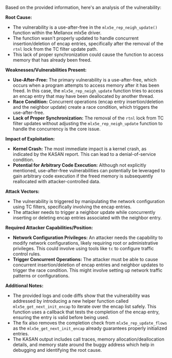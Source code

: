 Based on the provided information, here's an analysis of the vulnerability:

**Root Cause:**

- The vulnerability is a use-after-free in the `mlx5e_rep_neigh_update()` function within the Mellanox mlx5e driver.
- The function wasn't properly updated to handle concurrent insertion/deletion of encap entries, specifically after the removal of the `rtnl` lock from the TC filter update path.
- This lack of proper synchronization could cause the function to access memory that has already been freed.

**Weaknesses/Vulnerabilities Present:**

- **Use-After-Free:** The primary vulnerability is a use-after-free, which occurs when a program attempts to access memory after it has been freed. In this case, the `mlx5e_rep_neigh_update` function tries to access an encap entry that may have been deallocated by another thread.
- **Race Condition:** Concurrent operations (encap entry insertion/deletion and the neighbor update) create a race condition, which triggers the use-after-free.
- **Lack of Proper Synchronization:** The removal of the `rtnl` lock from TC filter updates without adjusting the `mlx5e_rep_neigh_update` function to handle the concurrency is the core issue.

**Impact of Exploitation:**

- **Kernel Crash:** The most immediate impact is a kernel crash, as indicated by the KASAN report. This can lead to a denial-of-service condition.
- **Potential for Arbitrary Code Execution:** Although not explicitly mentioned, use-after-free vulnerabilities can potentially be leveraged to gain arbitrary code execution if the freed memory is subsequently reallocated with attacker-controlled data.

**Attack Vectors:**

- The vulnerability is triggered by manipulating the network configuration using TC filters, specifically involving the encap entries.
- The attacker needs to trigger a neighbor update while concurrently inserting or deleting encap entries associated with the neighbor entry.

**Required Attacker Capabilities/Position:**

- **Network Configuration Privileges:** An attacker needs the capability to modify network configurations, likely requiring root or administrative privileges. This could involve using tools like `tc` to configure traffic control rules.
- **Trigger Concurrent Operations:** The attacker must be able to cause concurrent insertion/deletion of encap entries and neighbor updates to trigger the race condition. This might involve setting up network traffic patterns or configurations.

**Additional Notes:**

- The provided logs and code diffs show that the vulnerability was addressed by introducing a new helper function called `mlx5e_get_next_init_encap` to iterate over the encap list safely. This function uses a callback that tests the completion of the encap entry, ensuring the entry is valid before being used.
- The fix also removes the completion check from `mlx5e_rep_update_flows` as the `mlx5e_get_next_init_encap` already guarantees properly initialized entries.
- The KASAN output includes call traces, memory allocation/deallocation details, and memory state around the buggy address which help in debugging and identifying the root cause.